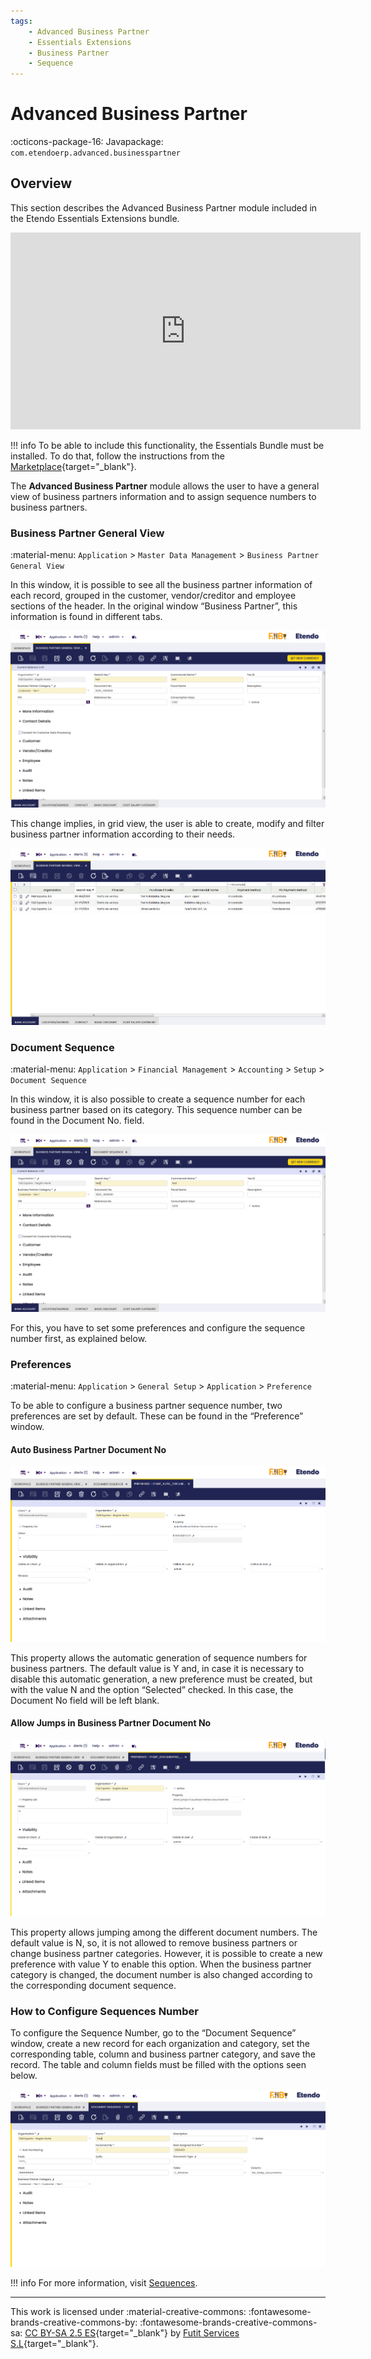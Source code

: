 ```yaml
---
tags:
    - Advanced Business Partner
    - Essentials Extensions
    - Business Partner
    - Sequence
---
```


# Advanced Business Partner
:octicons-package-16: Javapackage: `com.etendoerp.advanced.businesspartner` 

## Overview
This section describes the Advanced Business Partner module included in the Etendo Essentials Extensions bundle.

<iframe width="560" height="315" src="https://www.youtube.com/embed/sRvQCM8xZE0" title="YouTube video player" frameborder="0" allow="accelerometer; autoplay; clipboard-write; encrypted-media; gyroscope; picture-in-picture; web-share" allowfullscreen></iframe>

!!! info
    To be able to include this functionality, the Essentials Bundle must be installed. To do that, follow the instructions from the [Marketplace](https://marketplace.etendo.cloud/#/product-details?module=39AC2D9F72124AC7A1D0A3D005293C9E){target="\_blank"}.

The **Advanced Business Partner** module allows the user to have a general view of business partners information and to assign sequence numbers to business partners.

### Business Partner General View

:material-menu: `Application` > `Master Data Management` > `Business Partner General View`

In this window, it is possible to see all the business partner information of each record, grouped in the customer, vendor/creditor and employee sections of the header. In the original window “Business Partner”, this information is found in different tabs.

![image_3.png](../../../../../assets/legacy/image_3.png)

This change implies, in grid view, the user is able to create, modify and filter business partner information according to their needs.

![image_4.png](../../../../../assets/legacy/image_4.png)

### Document Sequence

:material-menu: `Application` > `Financial Management` > `Accounting` > `Setup` > `Document Sequence`

In this window, it is also possible to create a sequence number for each business partner based on its category. This sequence number can be found in the Document No. field.

![image_5.png](../../../../../assets/legacy/image_5.png)

For this, you have to set some preferences and configure the sequence number first, as explained below.

### Preferences

:material-menu: `Application` > `General Setup` > `Application` > `Preference`

To be able to configure a business partner sequence number, two preferences are set by default. These can be found in the “Preference” window.

#### Auto Business Partner Document No

![image_6.png](../../../../../assets/legacy/image_6.png)

This property allows the automatic generation of sequence numbers for business partners. The default value is Y and, in case it is necessary to disable this automatic generation, a new preference must be created, but with the value N and the option “Selected” checked. In this case, the Document No field will be left blank.

#### Allow Jumps in Business Partner Document No

![image_1.png](../../../../../assets/legacy/image_1.png)

This property allows jumping among the different document numbers. The default value is N, so, it is not allowed to remove business partners or change business partner categories. However, it is possible to create a new preference with value Y to enable this option. When the business partner category is changed, the document number is also changed according to the corresponding document sequence.

### How to Configure Sequences Number

To configure the Sequence Number, go to the “Document Sequence” window, create a new record for each organization and category, set the corresponding table, column and business partner category, and save the record. The table and column fields must be filled with the options seen below.

![image_2.png](../../../../../assets/legacy/image_2.png)

!!! info
    For more information, visit [Sequences](../../../../../developer-guide/etendo-classic/how-to-guides/how-to-use-advanced-sequences.md).


---
This work is licensed under :material-creative-commons: :fontawesome-brands-creative-commons-by: :fontawesome-brands-creative-commons-sa: [ CC BY-SA 2.5 ES](https://creativecommons.org/licenses/by-sa/2.5/es/){target="_blank"} by [Futit Services S.L](https://etendo.software){target="_blank"}.